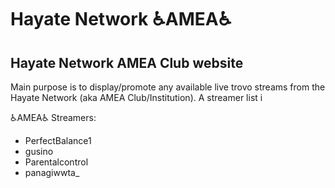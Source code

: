 # Hayate Network  ♿AMEA♿

## Hayate Network AMEA Club website

Main purpose is to display/promote any available live trovo streams from the Hayate Network (aka AMEA Club/Institution). A streamer list i

♿AMEA♿ Streamers:

- PerfectBalance1
- gusino
- Parentalcontrol
- panagiwwta_
